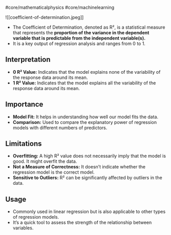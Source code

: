 #core/mathematicalphysics #core/machinelearning

![[coefficient-of-determination.jpeg]]

- The Coefficient of Determination, denoted as R², is a statistical measure that represents the **proportion of the variance in the dependent variable that is predictable from the independent variable(s).**
- It is a key output of regression analysis and ranges from 0 to 1.

## Interpretation

- **0 R² Value:** Indicates that the model explains none of the variability of the response data around its mean.
- **1 R² Value:** Indicates that the model explains all the variability of the response data around its mean.

## Importance

- **Model Fit:** It helps in understanding how well our model fits the data.
- **Comparison:** Used to compare the explanatory power of regression models with different numbers of predictors.

## Limitations

- **Overfitting:** A high R² value does not necessarily imply that the model is good. It might overfit the data.
- **Not a Measure of Correctness:** It doesn’t indicate whether the regression model is the correct model.
- **Sensitive to Outliers:** R² can be significantly affected by outliers in the data.

## Usage

- Commonly used in linear regression but is also applicable to other types of regression models.
- It’s a quick tool to assess the strength of the relationship between variables.
